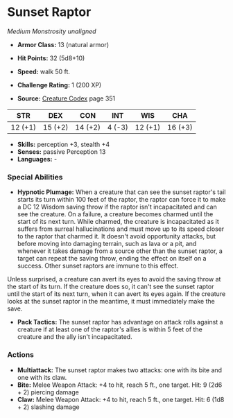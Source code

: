 # Sunset Raptor

*Medium* *Monstrosity* *unaligned*

- **Armor Class:** 13 (natural armor)
- **Hit Points:** 32 (5d8+10)
- **Speed:** walk 50 ft.

- **Challenge Rating:** 1 (200 XP)
- **Source:** [Creature Codex](https://koboldpress.com/kpstore/product/creature-codex-for-5th-edition-dnd) page 351

| STR | DEX | CON | INT | WIS | CHA |
| --- | --- | --- | --- | --- | --- |
| 12 (+1) | 15 (+2) | 14 (+2) | 4 (-3) | 12 (+1) | 16 (+3) |

- **Skills:** perception +3, stealth +4
- **Senses:** passive Perception 13
- **Languages:** -

### Special Abilities

- **Hypnotic Plumage:** When a creature that can see the sunset raptor's tail starts its turn within 100 feet of the raptor, the raptor can force it to make a DC 12 Wisdom saving throw if the raptor isn't incapacitated and can see the creature. On a failure, a creature becomes charmed until the start of its next turn. While charmed, the creature is incapacitated as it suffers from surreal hallucinations and must move up to its speed closer to the raptor that charmed it. It doesn't avoid opportunity attacks, but before moving into damaging terrain, such as lava or a pit, and whenever it takes damage from a source other than the sunset raptor, a target can repeat the saving throw, ending the effect on itself on a success. Other sunset raptors are immune to this effect. 

Unless surprised, a creature can avert its eyes to avoid the saving throw at the start of its turn. If the creature does so, it can't see the sunset raptor until the start of its next turn, when it can avert its eyes again. If the creature looks at the sunset raptor in the meantime, it must immediately make the save.
- **Pack Tactics:** The sunset raptor has advantage on attack rolls against a creature if at least one of the raptor's allies is within 5 feet of the creature and the ally isn't incapacitated.

### Actions

- **Multiattack:** The sunset raptor makes two attacks: one with its bite and one with its claw.
- **Bite:** Melee Weapon Attack: +4 to hit, reach 5 ft., one target. Hit: 9 (2d6 + 2) piercing damage
- **Claw:** Melee Weapon Attack: +4 to hit, reach 5 ft., one target. Hit: 6 (1d8 + 2) slashing damage


